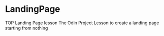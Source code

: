 # LandingPage
TOP Landing Page lesson
The Odin Project Lesson to create a landing page starting from nothing
